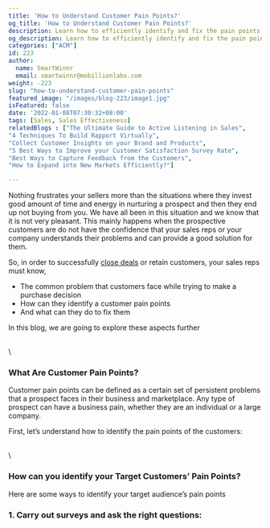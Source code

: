 ```yaml
---
title: 'How to Understand Customer Pain Points?'
og_title: 'How to Understand Customer Pain Points?'
description: Learn how to efficiently identify and fix the pain points of your customers in to drive new sales and retain existing customers
og_description: Learn how to efficiently identify and fix the pain points of your customers in to drive new sales and retain existing customers
categories: ["ACM"]
id: 223
author:
  name: SmartWinnr
  email: smartwinnr@mobillionlabs.com
weight: -223
slug: "how-to-understand-customer-pain-points"
featured_image: "/images/blog-223/image1.jpg"
isFeatured: false
date: '2022-01-08T07:30:32+08:00'
tags: [Sales, Sales Effectiveness]
relatedBlogs : ["The Ultimate Guide to Active Listening in Sales",
"4 Techniques To Build Rapport Virtually",
"Collect Customer Insights on your Brand and Products",
"5 Best Ways to Improve your Customer Satisfaction Survey Rate",
"Best Ways to Capture Feedback from the Customers",
"How to Expand into New Markets Efficiently?"]

---
```


Nothing frustrates your sellers more than the situations where they invest good amount of time and energy in nurturing a prospect and then they end up not buying from you. We have all been in this situation and we know that it is not very pleasant. This mainly happens when the prospective customers are do not have the confidence that your sales reps or your company understands their problems and can provide a good solution for them.

So, in order to successfully [close deals](https://www.smartwinnr.com/post/puppy-dog-close-technique-let-your-customers-experience-your-brand-personally/) or retain customers, your sales reps must know,

* The common problem that customers face while trying to make a purchase decision
* How can they identify a customer pain points
* And what can they do to fix them

In this blog, we are going to explore these aspects further

\
\

### **What Are Customer Pain Points?**

Customer pain points can be defined as a certain set of persistent problems that a prospect faces in their business and marketplace. Any type of prospect can have a business pain, whether they are an individual or a large company. 

First, let’s understand how to identify the pain points of the customers:

\
\

### **How can you identify your Target Customers’ Pain Points?**

Here are some ways to identify your target audience’s pain points

### **1. Carry out surveys and ask the right questions:**
